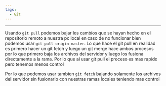 ```yaml
---
tags:
  - Git
---
```

 ---
Usando `git pull` podemos bajar los cambios que se hayan hecho en el repositorio remoto a nuestra pc local
en caso de no funcionar bien podemos usar `git pull origin master`. Lo que hace el git pull en realidad es primero hacer un git fetch y luego un git merge hace ambos procesos por lo que primero baja los archivos del servidor y luego los fusiona directamente a la rama. Por lo que al usar git pull el proceso es mas rapido pero tenemos menos control

Por lo que podemos usar tambien `git fetch` bajando solamente los archivos del servidor sin fusionarlo con nuestras ramas locales teniendo mas control